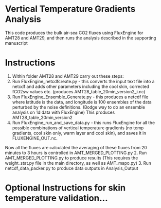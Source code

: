 # Vertical Temperature Gradients Analysis
This code produces the bulk air-sea CO2 fluxes using FluxEngine for AMT28 and AMT29, and then runs the analysis described in the supporting manuscript

# Instructions
1. Within folder AMT28 and AMT29 carry out these steps:
  1. Run FluxEngine_netcdfcreate.py - this converts the input text file into a netcdf and adds other parameters including the cool skin, corrected fCO2sw values etc. (produces AMT28_table_20min_version2_i.nc)
  2. Run FluxEngine_Ensemble_Generate.py - this produces a netcdf file where latitude is the data, and longitude is 100 ensembles of the data perturbed by the noise definitions. (Bodge way to do an ensemble analysis on 1d data with FluxEngine) This produces AMT28_table_20min_version2
  3. Run FluxEngine_run_and_save_data.py - this runs FluxEngine for all the possible combinations of vertical temperature gradients (no temp gradients, cool skin only, warm layer and cool skin), and saves it in FLUXENGINE_OUT.nc.

Now all the fluxes are calculated the averaging of these fluxes from 20 minutes to 3 hours is controlled in AMT_MERGED_PLOTTING.py
2. Run AMT_MERGED_PLOTTING.py to produce results (This requires the weight_stat.py file in the main directory, as well as AMT_mapo.py)
3. Run netcdf_data_packer.py to produce data outputs in Analysis_Output

# Optional Instructions for skin temperature validation...
